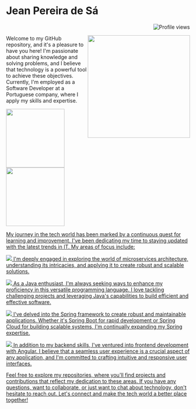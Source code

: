 # Jean Pereira de Sá 
<p align="right"><img src="https://komarev.com/ghpvc/?username=jean981&color=yellow" alt="Profile views" /></p>
<img align="right" height="280em"
     src="https://raw.githubusercontent.com/gist/jean981/f921a986bb6c68ba15b9240b061a0fff/raw/607ec8b45b8733965d09053b30fbed392ff388ce/gitcard.svg"/>
<p align="left">    
Welcome to my GitHub repository, and it's a pleasure to have you here! I'm passionate about sharing knowledge and solving problems, and I believe that technology is a powerful tool to achieve these objectives. Currently, I'm employed as a Software Developer at a Portuguese company, where I apply my skills and expertise.</p>
<div>
  <a href="https://github.com/jean981">
  <img height="160em" src="https://github-readme-stats.vercel.app/api?username=jean981&show_icons=true&theme-dracula&include_all_commits=true&count_private=true" />
  <img height="160em" src="https://github-readme-stats.vercel.app/api/top-langs/?username=jean981&layout=compact&langs_count=16&theme-dracula" />
</div>
<div>
<p align="left">
My journey in the tech world has been marked by a continuous quest for learning and improvement. I've been dedicating my time to staying updated with the latest trends in IT. My areas of focus include:
</p>
<p><img src="https://img.shields.io/badge/Microservices-blue"> I'm deeply engaged in exploring the world of microservices architecture, understanding its intricacies, and applying it to create robust and scalable solutions.</p>
<p><img src="https://img.shields.io/badge/Java-ED8B00?style=for-the-badge&logo=openjdk&logoColor=white"> As a Java enthusiast, I'm always seeking ways to enhance my proficiency in this versatile programming language. I love tackling challenging projects and leveraging Java's capabilities to build efficient and effective software.</p>
<p><img src="https://img.shields.io/badge/Spring-6DB33F?style=for-the-badge&logo=spring&logoColor=white"> I've delved into the Spring framework to create robust and maintainable applications. Whether it's Spring Boot for rapid development or Spring Cloud for building scalable systems, I'm continually expanding my Spring expertise.</p>
<p><img src="https://img.shields.io/badge/AngularJS-E23237?style=for-the-badge&logo=angularjs&logoColor=white"> In addition to my backend skills, I've ventured into frontend development with Angular. I believe that a seamless user experience is a crucial aspect of any application, and I'm committed to crafting intuitive and responsive user interfaces.</p>
</div>
<div>
Feel free to explore my repositories, where you'll find projects and contributions that reflect my dedication to these areas. If you have any questions, want to collaborate, or just want to chat about technology, don't hesitate to reach out. Let's connect and make the tech world a better place together!
</div>
